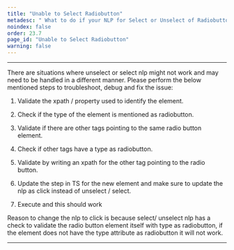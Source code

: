 ```yaml
---
title: "Unable to Select Radiobutton"
metadesc: " What to do if your NLP for Select or Unselect of Radiobutton does not seem to work."
noindex: false
order: 23.7
page_id: "Unable to Select Radiobutton"
warning: false
---
```


---
There are situations where unselect or select nlp might not work and may need to be handled in a different manner. Please perform the below mentioned steps to troubleshoot, debug and fix the issue:

1. Validate the xpath / property used to identify the element.

2. Check if the type of the element is mentioned as radiobutton.

3. Validate if there are other tags pointing to the same radio button element.

4. Check if other tags have a type as radiobutton. 

5. Validate by writing an xpath for the other tag pointing to the radio button.

6. Update the step in TS for the new element and make sure to update the nlp as click instead of unselect / select.

7. Execute and this should work

Reason to change the nlp to click is because select/ unselect nlp has a check to validate the radio button element itself with type as radiobutton, if the element does not have the type attribute as radiobutton it will not work.

---